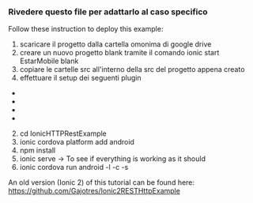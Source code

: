 ### Rivedere questo file per adattarlo al caso specifico

Follow these instruction to deploy this example:

1. scaricare il progetto dalla cartella omonima di google drive
2. creare un nuovo progetto blank tramite il comando ionic start EstarMobile blank
3. copiare le cartelle src all'interno della src del progetto appena creato
4. effettuare il setup dei seguenti plugin

- 
- 
- 
- 


2. cd IonicHTTPRestExample
3. ionic cordova platform add android
4. npm install
5. ionic serve -> To see if everything is working as it should
6. ionic cordova run android -l -c -s

An old version (Ionic 2) of this tutorial can be found here: https://github.com/Gajotres/Ionic2RESTHttpExample

